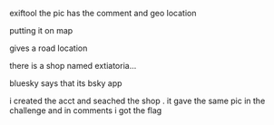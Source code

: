 exiftool the pic has the comment and geo location

putting it on map 

gives a road location

there is a shop named extiatoria...

bluesky says that its bsky app

i created the acct and seached the shop . it gave the same pic in the challenge and in comments i got the flag
